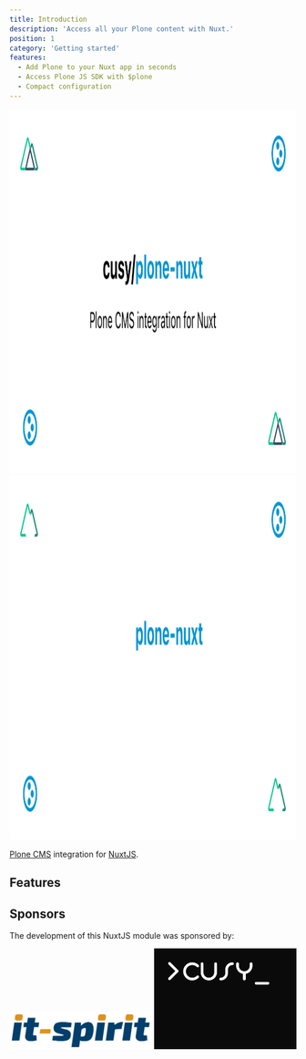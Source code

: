 ```yaml
---
title: Introduction
description: 'Access all your Plone content with Nuxt.'
position: 1
category: 'Getting started'
features:
  - Add Plone to your Nuxt app in seconds
  - Access Plone JS SDK with $plone
  - Compact configuration
---
```


<img src="/preview.png" class="light-img" width="1280" height="640" alt=""/>
<img src="/preview-dark.png" class="dark-img" width="1280" height="640" alt=""/>

[Plone CMS](https://plone.org) integration for [NuxtJS](https://nuxtjs.org).

## Features

<list :items="features"></list>

## Sponsors

The development of this NuxtJS module was sponsored by:

[<img src="/it-spirit.png" width="250" />](https://www.it-spir.it)
[<img src="/cusy.png" width="250" />](https://cusy.io)
